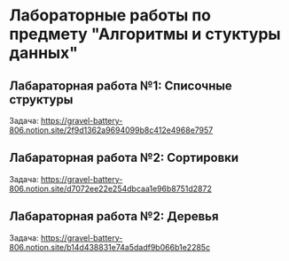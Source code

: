 # Лабораторные работы по предмету "Алгоритмы и стуктуры данных"

## Лабараторная работа №1: Списочные структуры
Задача: https://gravel-battery-806.notion.site/2f9d1362a9694099b8c412e4968e7957

## Лабараторная работа №2: Сортировки
Задача: https://gravel-battery-806.notion.site/d7072ee22e254dbcaa1e96b8751d2872

## Лабараторная работа №2: Деревья
Задача: https://gravel-battery-806.notion.site/b14d438831e74a5dadf9b066b1e2285c
